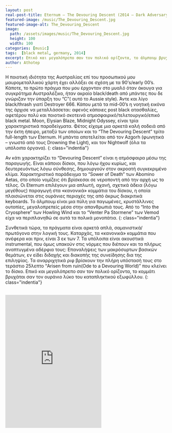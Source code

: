 ```yaml
---
layout: post
real-post-title: Eternum – The Devouring Descent (2014 – Dark Adversary Productions)
featured-image: /music/The_Devouring_Descent.jpg
featured-image-alt: The_Devouring_Descent
image:
  path: /assets/images/music/The_Devouring_Descent.jpg
  height: 100
  width: 100
categories: [music]
tags:  [black metal, germany, 2014]
excerpt: Επικό και μεγαλόπρεπο σαν τον πολικό ορίζοντα, το άλμπουμ βρυχάται σαν τον ουράνιο λύκο του καταπληκτικού εξωφύλλου.
author: Athotep
---
```


Η ποιοτική ιδιότητα της Αυστραλίας επί του προσωπικού μου μαυρομεταλλικού χάρτη έχει αλλάξει σε σχέση με τα 90’s/early 00’s. Κάποτε, το πρώτο πράγμα που μου έρχονταν στο μυαλό όταν άκουγα για συγκρότημα Αυστραλέζικο, ήταν ακραίο black/death από μπάντες που δε γνώριζαν την ύπαρξη του “C”( αυτό το Aussie style). Άντε και λίγο black/thrash γιατί Destroyer 666. Κάπου μετά τα mid-00’s η νοητική εικόνα της άρχισε να μεταλλάσσεται: αφενός κάποιες post black ατασθαλίες, αφετέρου πολύ και ποιοτικό σκοτεινά ατμοσφαιρικό/τελετουργικό/επικό black metal. Moon, Elysian Blaze, Midnight Odyssey, είναι τρία χαρακτηριστικά παραδείγματα. Φέτος είχαμε μια αρκετά καλή σοδειά από την έκτη ήπειρο, μεταξύ των οποίων και το “The Devouring Descent” τρίτο full-length των Eternum. Η μπάντα αποτελείται από τον Azgorh (φωνητικά – γνωστό από τους Drowning the Light), και τον Nightwolf (όλα τα υπόλοιπα όργανα).
{: class="indentia"}

Αν κάτι χαρακτηρίζει το “Devouring Descent” είναι η ατμόσφαιρα μέσω της παραγωγής. Είναι κάποιοι δίσκοι, που λόγω ήχου κυρίως, και δευτερευόντως λόγω σύνθεσης, δημιουργούν στον ακροατή συγκεκριμένο κλίμα. Χαρακτηριστικό παράδειγμα το “Sower of Death” των Abomino Aetas, στο οποίο νομίζεις ότι βρίσκεσαι σε νεροποντή από την αρχή ως το τέλος. Οι Eternum επιλέγουν μια απλωτή, αχανή, σχετικά άδεια (λόγω μεγέθους) παραγωγή στα «κανονικά» κομμάτια του δίσκου, η οποία πλαισιώνεται στις ουράνιες περιοχές της από άκρως διακριτικά keyboards. Το άλμπουμ είναι μια πύλη για παγωμένες, κρυστάλλινες ουτοπίες, μεγαλοπρεπείς μέσα στην απανθρωπιά τους. Από το “Into the Cryosphere” των Howling Wind και το “Venter Pa Stormene” των Vemod είχα να περιπλανηθώ σε αυτά τα πολικά μονοπάτια.
{: class="indentia"}

Συνθετικά τώρα, τα πράγματα είναι αρκετά απλά, σαμανιστικά/πρωτόγονα στην λογική τους. Καταρχάς, τα «κανονικά» κομμάτια που ανέφερα και πριν, είναι 3 εκ των 7. Τα υπόλοιπα είναι ακουστικά instrumental, που όμως υπακούν στις νόρμες που διέπουν και τα πλήρως αναπτυγμένα αδέρφια τους: Επαναλήψεις των μακρόσυρτων βασικών θεμάτων, εν είδει διδαχής και διακοπής της συνείδησης δια της επιληψίας. Τα αναρριχητικά ριφ βρίσκουν την πλήρη υπόστασή τους στο τεράστιο 25λεπτο “Arisen from ruin(Ode to a Devouring World)” που κλείνει το δίσκο. Επικό και μεγαλόπρεπο σαν τον πολικό ορίζοντα, το κομμάτι βρυχάται σαν τον ουράνιο λύκο του καταπληκτικού εξωφύλλου.
{: class="indentia"}  
<br>
<iframe class="w-full" height="415" src="https://www.youtube.com/embed/DX5Wok78CF8" frameborder="0" allow="accelerometer; autoplay; encrypted-media; gyroscope; picture-in-picture" allowfullscreen></iframe>